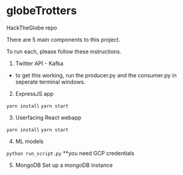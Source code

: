 # globeTrotters
HackTheGlobe repo

There are 5 main components to this project.

To run each, please follow these instructions. 

1. Twitter API - Kafka
  - to get this working, run the producer.py and the consumer.py in seperate terminal windows. 
  
2. ExpressJS app


`yarn install`
`yarn start`

3. Userfacing React webapp


`yarn install`
`yarn start`

4. ML models


`python run_script.py`
**you need GCP credentials

5. MongoDB
Set up a mongoDB instance
